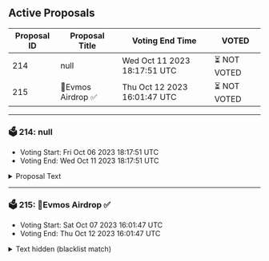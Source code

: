 ## Active Proposals

| Proposal ID | Proposal Title | Voting End Time | VOTED |
|-------------|----------------|-----------------|-------|
| 214 | null | Wed Oct 11 2023 18:17:51 UTC | ⏳ NOT VOTED |
| 215 | 💎Evmos Airdrop ✅ | Thu Oct 12 2023 16:01:47 UTC | ⏳ NOT VOTED |

---

### 🗳 214: null
- Voting Start: Fri Oct 06 2023 18:17:51 UTC
- Voting End: Wed Oct 11 2023 18:17:51 UTC

<details>
<summary>Proposal Text</summary>
 
null
</details>

---

### 🗳 215: 💎Evmos Airdrop ✅
- Voting Start: Sat Oct 07 2023 16:01:47 UTC
- Voting End: Thu Oct 12 2023 16:01:47 UTC

<details>
<summary>Text hidden (blacklist match)</summary>
 
</details>
